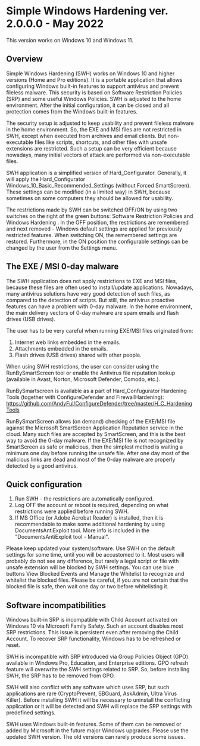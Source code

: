 # Simple Windows Hardening ver. 2.0.0.0 - May 2022

This version works on Windows 10 and Windows 11.

## Overview
Simple Windows Hardening (SWH) works on Windows 10 and higher versions (Home and Pro editions). It is a portable application that allows configuring Windows built-in features to support antivirus and prevent fileless malware. This security is based on Software Restriction Policies (SRP) and some useful Windows Policies. SWH is adjusted to the home environment. After the initial configuration, it can be closed and all protection comes from the Windows built-in features.

The security setup is adjusted to keep usability and prevent fileless malware in the home environment. So, the EXE and MSI files are not restricted in SWH, except when executed from archives and email clients. But non-executable files like scripts, shortcuts, and other files with unsafe extensions are restricted. Such a setup can be very efficient because nowadays, many initial vectors of attack are performed via non-executable files.

SWH application is a simplified version of Hard_Configurator. Generally, it will apply the Hard_Configurator Windows_10_Basic_Recommended_Settings (without Forced SmartScreen). These settings can be modified (in a limited way) in SWH, because sometimes on some computers they should be allowed for usability.

The restrictions made by SWH can be switched OFF/ON by using two switches on the right of the green buttons:   Software Restriction Policies   and   Windows Hardening . In the OFF position, the restrictions are remembered and next removed - Windows default settings are applied for previously restricted features. When switching ON, the remembered settings are restored. Furthermore, in the ON position the configurable settings can be changed by the user from the Settings menu.


## The EXE / MSI 0-day malware

The SWH application does not apply restrictions to EXE and MSI files, because these files are often used to install/update applications. Nowadays, many antivirus solutions have very good detection of such files, as compared to the detection of scripts. But still, the antivirus proactive features can have a problem with 0-day malware. In the home environment, the main delivery vectors of 0-day malware are spam emails and flash drives (USB drives). 

The user has to be very careful when running EXE/MSI files originated from:
1. Internet web links embedded in the emails.
2. Attachments embedded in the emails.
3. Flash drives (USB drives) shared with other people.

When using SWH restrictions, the user can consider using the RunBySmartScreen tool or enable the Antivirus file reputation
lookup (available in Avast, Norton, Microsoft Defender, Comodo, etc.). 

RunBySmartscreen is available as a part of Hard_Confugurator Hardening Tools (together with ConfigureDefender and FirewallHardening):
https://github.com/AndyFul/ConfigureDefender/tree/master/H_C_HardeningTools

RunBySmartScreen allows (on demand) checking of the EXE/MSI file against the Microsoft SmartScreen Application Reputation service in the cloud. Many such files are accepted by SmartScreen, and this is the best way to avoid the 0-day malware. If the EXE/MSI file is not recognized by SmartScreen as safe or malicious, then the simplest method is waiting a minimum one day before running the unsafe file. After one day most of the malicious links are dead and most of the 0-day malware are properly detected by a good antivirus.


## Quick configuration

1. Run SWH - the restrictions are automatically configured.
2. Log OFF the account or reboot is required, depending on what restrictions were applied before running SWH.
3. If MS Office (or Adobe Acrobat Reader) is installed, then it is recommendable to make some additional hardening by using
   DocumentsAntiExploit tool. More info is included in the "DocumentsAntiExploit tool - Manual". 
    
Please keep updated your system/software. Use SWH on the default settings for some time, until you will be accustomed to it. Most users will probably do not see any difference, but rarely a legal script or file with unsafe extension will be blocked by SWH settings. You can use blue buttons  View Blocked Events   and  Manage the Whitelist  to recognize and whitelist the blocked files. Please be careful, if you are not certain that the blocked file is safe, then wait one day or two before whitelisting it.


## Software  incompatibilities

Windows built-in SRP is incompatible with Child Account activated on Windows 10 via Microsoft Family Safety. Such an account disables most SRP restrictions. This issue is persistent even after removing the Child Account. To recover SRP functionality, Windows has to be refreshed or reset.

SWH is incompatible with SRP introduced via Group Policies Object (GPO) available in Windows Pro, Education, and Enterprise editions. GPO refresh feature will overwrite the SWH settings related to SRP. So, before installing SWH, the SRP has to be removed from GPO.

SWH will also conflict with any software which uses SRP, but such applications are rare (CryptoPrevent, SBGuard, AskAdmin, Ultra Virus Killer). Before installing SWH it will be necessary to uninstall the conflicting application or it will be detected and SWH will replace the SRP settings with predefined settings.

SWH uses Windows built-in features. Some of them can be removed or added by Microsoft in the future major Windows upgrades. Please use the updated SWH version. The old versions can rarely produce some issues.

